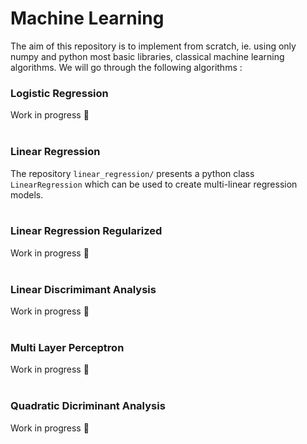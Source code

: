 # Machine Learning 

The aim of this repository is to implement from scratch, ie. using only numpy and python most basic libraries, classical machine learning algorithms.
We will go through the following algorithms : 

### Logistic Regression

Work in progress 🚧 </br></br>

### Linear Regression

The repository `linear_regression/` presents a python class `LinearRegression` which can be used to create multi-linear regression models. </br></br>

### Linear Regression Regularized

Work in progress 🚧 </br></br>

### Linear Discrimimant Analysis

Work in progress 🚧 </br></br>

### Multi Layer Perceptron

Work in progress 🚧 </br></br>

### Quadratic Dicriminant Analysis

Work in progress 🚧 </br></br>


